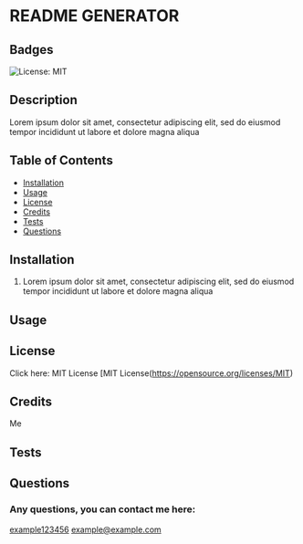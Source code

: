 # README GENERATOR
  
## Badges 
![License: MIT](https://img.shields.io/badge/License-MIT-green.svg)

## Description

  Lorem ipsum dolor sit amet, consectetur adipiscing elit, sed do eiusmod tempor incididunt ut labore et dolore magna aliqua

## Table of Contents

  * [Installation](#Installation)
  * [Usage](#Usage)
  * [License](#License)
  * [Credits](#Credits)
  * [Tests](#Tests)
  * [Questions](#Questions)

## Installation

1. Lorem ipsum dolor sit amet, consectetur adipiscing elit, sed do eiusmod tempor incididunt ut labore et dolore magna aliqua

## Usage



## License


Click here: MIT License
[MIT License(https://opensource.org/licenses/MIT)

## Credits

Me

## Tests



## Questions

### Any questions, you can contact me here:
[example123456](http://github.com/example123456)
example@example.com

